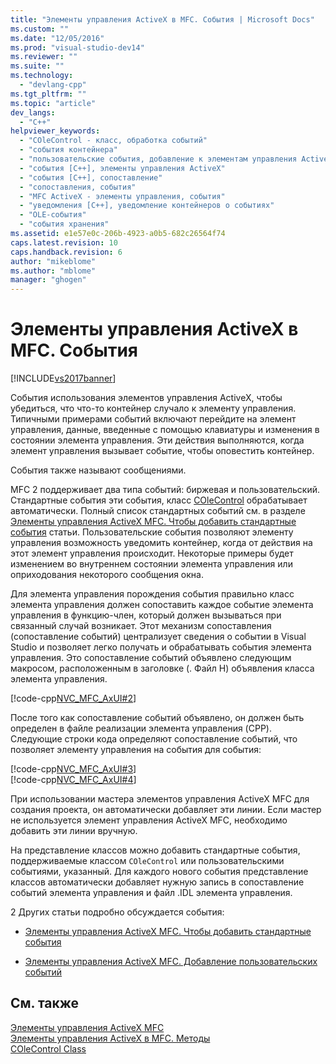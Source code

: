 ```yaml
---
title: "Элементы управления ActiveX в MFC. События | Microsoft Docs"
ms.custom: ""
ms.date: "12/05/2016"
ms.prod: "visual-studio-dev14"
ms.reviewer: ""
ms.suite: ""
ms.technology: 
  - "devlang-cpp"
ms.tgt_pltfrm: ""
ms.topic: "article"
dev_langs: 
  - "C++"
helpviewer_keywords: 
  - "COleControl - класс, обработка событий"
  - "события контейнера"
  - "пользовательские события, добавление к элементам управления ActiveX"
  - "события [C++], элементы управления ActiveX"
  - "события [C++], сопоставление"
  - "сопоставления, события"
  - "MFC ActiveX - элементы управления, события"
  - "уведомления [C++], уведомление контейнеров о событиях"
  - "OLE-события"
  - "события хранения"
ms.assetid: e1e57e0c-206b-4923-a0b5-682c26564f74
caps.latest.revision: 10
caps.handback.revision: 6
author: "mikeblome"
ms.author: "mblome"
manager: "ghogen"
---
```

# Элементы управления ActiveX в MFC. События
[!INCLUDE[vs2017banner](../assembler/inline/includes/vs2017banner.md)]

События использования элементов управления ActiveX, чтобы убедиться, что что\-то контейнер случало к элементу управления.  Типичными примерами событий включают перейдите на элемент управления, данные, введенные с помощью клавиатуры и изменения в состоянии элемента управления.  Эти действия выполняются, когда элемент управления вызывает событие, чтобы оповестить контейнер.  
  
 События также называют сообщениями.  
  
 MFC 2 поддерживает два типа событий: биржевая и пользовательский.  Стандартные события эти события, класс [COleControl](../mfc/reference/colecontrol-class.md) обрабатывает автоматически.  Полный список стандартных событий см. в разделе [Элементы управления ActiveX MFC. Чтобы добавить стандартные события](../Topic/MFC%20ActiveX%20Controls:%20Adding%20Stock%20Events%20to%20an%20ActiveX%20Control.md) статьи.  Пользовательские события позволяют элементу управления возможность уведомить контейнер, когда от действия на этот элемент управления происходит.  Некоторые примеры будет изменением во внутреннем состоянии элемента управления или оприходования некоторого сообщения окна.  
  
 Для элемента управления порождения события правильно класс элемента управления должен сопоставить каждое событие элемента управления в функцию\-член, который должен вызываться при связанный случай возникает.  Этот механизм сопоставления \(сопоставление событий\) централизует сведения о событии в Visual Studio и позволяет легко получать и обрабатывать события элемента управления.  Это сопоставление событий объявлено следующим макросом, расположенным в заголовке \(. Файл H\) объявления класса элемента управления.  
  
 [!code-cpp[NVC_MFC_AxUI#2](../mfc/codesnippet/CPP/mfc-activex-controls-events_1.h)]  
  
 После того как сопоставление событий объявлено, он должен быть определен в файле реализации элемента управления \(CPP\).  Следующие строки кода определяют сопоставление событий, что позволяет элементу управления на события для события:  
  
 [!code-cpp[NVC_MFC_AxUI#3](../mfc/codesnippet/CPP/mfc-activex-controls-events_2.cpp)]  
[!code-cpp[NVC_MFC_AxUI#4](../mfc/codesnippet/CPP/mfc-activex-controls-events_3.cpp)]  
  
 При использовании мастера элементов управления ActiveX MFC для создания проекта, он автоматически добавляет эти линии.  Если мастер не используется элемент управления ActiveX MFC, необходимо добавить эти линии вручную.  
  
 На представление классов можно добавить стандартные события, поддерживаемые классом `COleControl` или пользовательскими событиями, указанный.  Для каждого нового события представление классов автоматически добавляет нужную запись в сопоставление событий элемента управления и файл .IDL элемента управления.  
  
 2 Других статьи подробно обсуждается события:  
  
-   [Элементы управления ActiveX MFC. Чтобы добавить стандартные события](../Topic/MFC%20ActiveX%20Controls:%20Adding%20Stock%20Events%20to%20an%20ActiveX%20Control.md)  
  
-   [Элементы управления ActiveX MFC. Добавление пользовательских событий](../Topic/MFC%20ActiveX%20Controls:%20Adding%20Custom%20Events.md)  
  
## См. также  
 [Элементы управления ActiveX MFC](../mfc/mfc-activex-controls.md)   
 [Элементы управления ActiveX в MFC. Методы](../mfc/mfc-activex-controls-methods.md)   
 [COleControl Class](../mfc/reference/colecontrol-class.md)